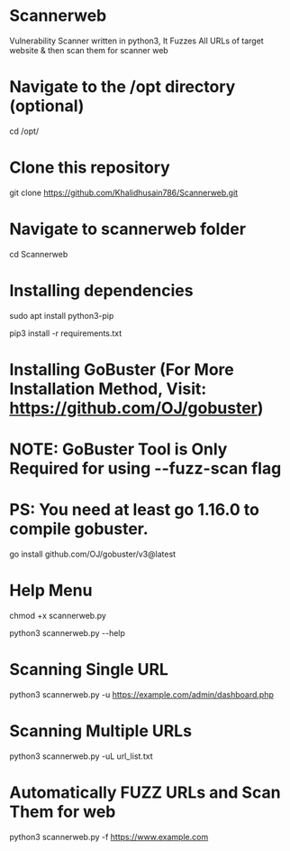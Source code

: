 # Scannerweb

Vulnerability Scanner written in python3, It Fuzzes All URLs of target website & then scan them for scanner web

# Navigate to the /opt directory (optional)

cd /opt/

# Clone this repository

 git clone https://github.com/Khalidhusain786/Scannerweb.git

# Navigate to scannerweb folder

 cd Scannerweb

# Installing dependencies

 sudo apt install python3-pip 

 pip3 install -r requirements.txt

# Installing GoBuster (For More Installation Method, Visit: https://github.com/OJ/gobuster)
# NOTE: GoBuster Tool is Only Required for using --fuzz-scan flag
# PS: You need at least go 1.16.0 to compile gobuster.

 go install github.com/OJ/gobuster/v3@latest

# Help Menu

 chmod +x scannerweb.py

 python3 scannerweb.py --help

# Scanning Single URL

 python3 scannerweb.py -u https://example.com/admin/dashboard.php
 
# Scanning Multiple URLs

 python3 scannerweb.py -uL url_list.txt

# Automatically FUZZ URLs and Scan Them for web 

python3 scannerweb.py -f https://www.example.com
